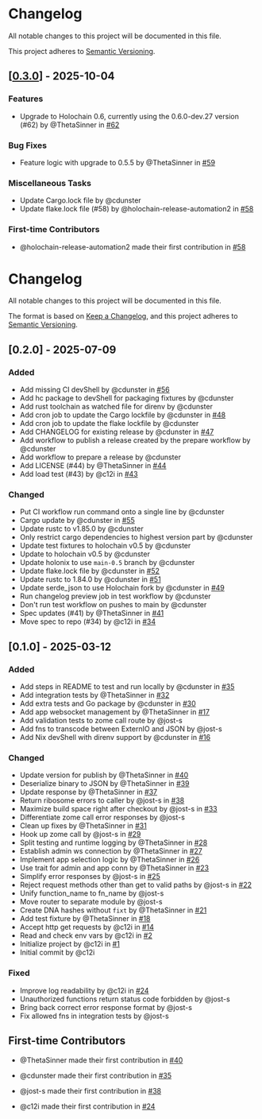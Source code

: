 # Changelog

All notable changes to this project will be documented in this file.

This project adheres to [Semantic Versioning](https://semver.org/spec/v2.0.0.html).

## \[[0.3.0](https://github.com/holochain/hc-http-gw/compare/v0.2.0...v0.3.0)\] - 2025-10-04

### Features

- Upgrade to Holochain 0.6, currently using the 0.6.0-dev.27 version (#62) by @ThetaSinner in [#62](https://github.com/holochain/hc-http-gw/pull/62)

### Bug Fixes

- Feature logic with upgrade to 0.5.5 by @ThetaSinner in [#59](https://github.com/holochain/hc-http-gw/pull/59)

### Miscellaneous Tasks

- Update Cargo.lock file by @cdunster
- Update flake.lock file (#58) by @holochain-release-automation2 in [#58](https://github.com/holochain/hc-http-gw/pull/58)

### First-time Contributors

- @holochain-release-automation2 made their first contribution in [#58](https://github.com/holochain/hc-http-gw/pull/58)
# Changelog

All notable changes to this project will be documented in this file.

The format is based on [Keep a Changelog](https://keepachangelog.com/en/1.0.0/),
and this project adheres to [Semantic Versioning](https://semver.org/spec/v2.0.0.html).

## [0.2.0] - 2025-07-09

### Added

- Add missing CI devShell by @cdunster in [#56](https://github.com/holochain/hc-http-gw/pull/56)
- Add hc package to devShell for packaging fixtures by @cdunster
- Add rust toolchain as watched file for direnv by @cdunster
- Add cron job to update the Cargo lockfile by @cdunster in [#48](https://github.com/holochain/hc-http-gw/pull/48)
- Add cron job to update the flake lockfile by @cdunster
- Add CHANGELOG for existing release by @cdunster in [#47](https://github.com/holochain/hc-http-gw/pull/47)
- Add workflow to publish a release created by the prepare workflow by @cdunster
- Add workflow to prepare a release by @cdunster
- Add LICENSE (#44) by @ThetaSinner in [#44](https://github.com/holochain/hc-http-gw/pull/44)
- Add load test (#43) by @c12i in [#43](https://github.com/holochain/hc-http-gw/pull/43)

### Changed

- Put CI workflow run command onto a single line by @cdunster
- Cargo update by @cdunster in [#55](https://github.com/holochain/hc-http-gw/pull/55)
- Update rustc to v1.85.0 by @cdunster
- Only restrict cargo dependencies to highest version part by @cdunster
- Update test fixtures to holochain v0.5 by @cdunster
- Update to holochain v0.5 by @cdunster
- Update holonix to use `main-0.5` branch by @cdunster
- Update flake.lock file by @cdunster in [#52](https://github.com/holochain/hc-http-gw/pull/52)
- Update rustc to 1.84.0 by @cdunster in [#51](https://github.com/holochain/hc-http-gw/pull/51)
- Update serde_json to use Holochain fork by @cdunster in [#49](https://github.com/holochain/hc-http-gw/pull/49)
- Run changelog preview job in test workflow by @cdunster
- Don't run test workflow on pushes to main by @cdunster
- Spec updates (#41) by @ThetaSinner in [#41](https://github.com/holochain/hc-http-gw/pull/41)
- Move spec to repo (#34) by @c12i in [#34](https://github.com/holochain/hc-http-gw/pull/34)

## [0.1.0] - 2025-03-12

### Added

- Add steps in README to test and run locally by @cdunster in [#35](https://github.com/holochain/hc-http-gw/pull/35)
- Add integration tests by @ThetaSinner in [#32](https://github.com/holochain/hc-http-gw/pull/32)
- Add extra tests and Go package by @cdunster in [#30](https://github.com/holochain/hc-http-gw/pull/30)
- Add app websocket management by @ThetaSinner in [#17](https://github.com/holochain/hc-http-gw/pull/17)
- Add validation tests to zome call route by @jost-s
- Add fns to transcode between ExternIO and JSON by @jost-s
- Add Nix devShell with direnv support by @cdunster in [#16](https://github.com/holochain/hc-http-gw/pull/16)

### Changed

- Update version for publish by @ThetaSinner in [#40](https://github.com/holochain/hc-http-gw/pull/40)
- Deserialize binary to JSON by @ThetaSinner in [#39](https://github.com/holochain/hc-http-gw/pull/39)
- Update response by @ThetaSinner in [#37](https://github.com/holochain/hc-http-gw/pull/37)
- Return ribosome errors to caller by @jost-s in [#38](https://github.com/holochain/hc-http-gw/pull/38)
- Maximize build space right after checkout by @jost-s in [#33](https://github.com/holochain/hc-http-gw/pull/33)
- Differentiate zome call error responses by @jost-s
- Clean up fixes by @ThetaSinner in [#31](https://github.com/holochain/hc-http-gw/pull/31)
- Hook up zome call by @jost-s in [#29](https://github.com/holochain/hc-http-gw/pull/29)
- Split testing and runtime logging by @ThetaSinner in [#28](https://github.com/holochain/hc-http-gw/pull/28)
- Establish admin ws connection by @ThetaSinner in [#27](https://github.com/holochain/hc-http-gw/pull/27)
- Implement app selection logic by @ThetaSinner in [#26](https://github.com/holochain/hc-http-gw/pull/26)
- Use trait for admin and app conn by @ThetaSinner in [#23](https://github.com/holochain/hc-http-gw/pull/23)
- Simplify error responses by @jost-s in [#25](https://github.com/holochain/hc-http-gw/pull/25)
- Reject request methods other than get to valid paths by @jost-s in [#22](https://github.com/holochain/hc-http-gw/pull/22)
- Unify function_name to fn_name by @jost-s
- Move router to separate module by @jost-s
- Create DNA hashes without `fixt` by @ThetaSinner in [#21](https://github.com/holochain/hc-http-gw/pull/21)
- Add test fixture by @ThetaSinner in [#18](https://github.com/holochain/hc-http-gw/pull/18)
- Accept http get requests by @c12i in [#14](https://github.com/holochain/hc-http-gw/pull/14)
- Read and check env vars by @c12i in [#2](https://github.com/holochain/hc-http-gw/pull/2)
- Initialize project by @c12i in [#1](https://github.com/holochain/hc-http-gw/pull/1)
- Initial commit by @c12i

### Fixed

- Improve log readability by @c12i in [#24](https://github.com/holochain/hc-http-gw/pull/24)
- Unauthorized functions return status code forbidden by @jost-s
- Bring back correct error response format by @jost-s
- Fix allowed fns in integration tests by @jost-s

## First-time Contributors

* @ThetaSinner made their first contribution in [#40](https://github.com/holochain/hc-http-gw/pull/40)

* @cdunster made their first contribution in [#35](https://github.com/holochain/hc-http-gw/pull/35)

* @jost-s made their first contribution in [#38](https://github.com/holochain/hc-http-gw/pull/38)

* @c12i made their first contribution in [#24](https://github.com/holochain/hc-http-gw/pull/24)


<!-- generated by git-cliff -->
